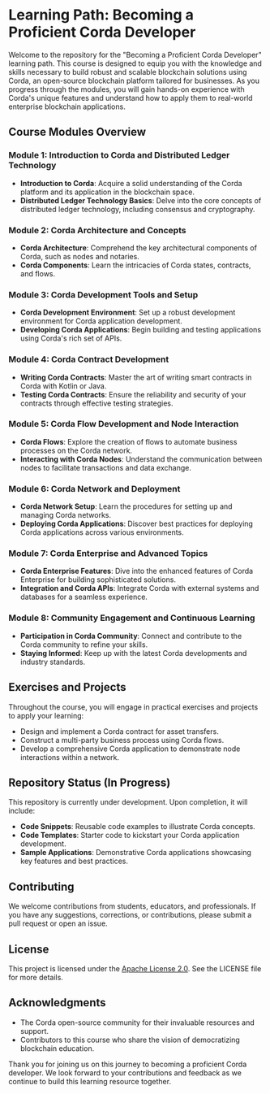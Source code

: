 # Learning Path: Becoming a Proficient Corda Developer

Welcome to the repository for the "Becoming a Proficient Corda Developer" learning path. This course is designed to equip you with the knowledge and skills necessary to build robust and scalable blockchain solutions using Corda, an open-source blockchain platform tailored for businesses. As you progress through the modules, you will gain hands-on experience with Corda's unique features and understand how to apply them to real-world enterprise blockchain applications.

## Course Modules Overview

### Module 1: Introduction to Corda and Distributed Ledger Technology
- **Introduction to Corda**: Acquire a solid understanding of the Corda platform and its application in the blockchain space.
- **Distributed Ledger Technology Basics**: Delve into the core concepts of distributed ledger technology, including consensus and cryptography.

### Module 2: Corda Architecture and Concepts
- **Corda Architecture**: Comprehend the key architectural components of Corda, such as nodes and notaries.
- **Corda Components**: Learn the intricacies of Corda states, contracts, and flows.

### Module 3: Corda Development Tools and Setup
- **Corda Development Environment**: Set up a robust development environment for Corda application development.
- **Developing Corda Applications**: Begin building and testing applications using Corda's rich set of APIs.

### Module 4: Corda Contract Development
- **Writing Corda Contracts**: Master the art of writing smart contracts in Corda with Kotlin or Java.
- **Testing Corda Contracts**: Ensure the reliability and security of your contracts through effective testing strategies.

### Module 5: Corda Flow Development and Node Interaction
- **Corda Flows**: Explore the creation of flows to automate business processes on the Corda network.
- **Interacting with Corda Nodes**: Understand the communication between nodes to facilitate transactions and data exchange.

### Module 6: Corda Network and Deployment
- **Corda Network Setup**: Learn the procedures for setting up and managing Corda networks.
- **Deploying Corda Applications**: Discover best practices for deploying Corda applications across various environments.

### Module 7: Corda Enterprise and Advanced Topics
- **Corda Enterprise Features**: Dive into the enhanced features of Corda Enterprise for building sophisticated solutions.
- **Integration and Corda APIs**: Integrate Corda with external systems and databases for a seamless experience.

### Module 8: Community Engagement and Continuous Learning
- **Participation in Corda Community**: Connect and contribute to the Corda community to refine your skills.
- **Staying Informed**: Keep up with the latest Corda developments and industry standards.

## Exercises and Projects

Throughout the course, you will engage in practical exercises and projects to apply your learning:

- Design and implement a Corda contract for asset transfers.
- Construct a multi-party business process using Corda flows.
- Develop a comprehensive Corda application to demonstrate node interactions within a network.

## Repository Status (In Progress)

This repository is currently under development. Upon completion, it will include:

- **Code Snippets**: Reusable code examples to illustrate Corda concepts.
- **Code Templates**: Starter code to kickstart your Corda application development.
- **Sample Applications**: Demonstrative Corda applications showcasing key features and best practices.

## Contributing

We welcome contributions from students, educators, and professionals. If you have any suggestions, corrections, or contributions, please submit a pull request or open an issue.

## License

This project is licensed under the [Apache License 2.0](LICENSE). See the LICENSE file for more details.

## Acknowledgments

- The Corda open-source community for their invaluable resources and support.
- Contributors to this course who share the vision of democratizing blockchain education.

Thank you for joining us on this journey to becoming a proficient Corda developer. We look forward to your contributions and feedback as we continue to build this learning resource together.
